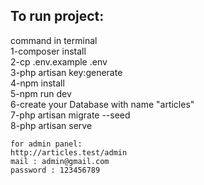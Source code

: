 <h2> To run project:  </h2> 
  command in terminal <br>
    1-composer install <br>
    2-cp .env.example .env <br>
    3-php artisan key:generate <br>
    4-npm install <br>
    5-npm run dev <br>
    6-create your Database with name "articles" <br> 
    7-php artisan migrate --seed  <br>
    8-php artisan serve <br>
    
    for admin panel: 
    http://articles.test/admin  
    mail : admin@gmail.com 
    password : 123456789 
